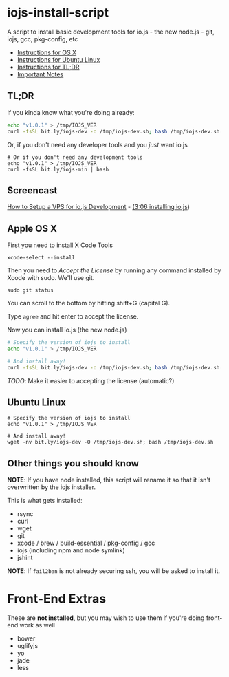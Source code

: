 # iojs-install-script

A script to install basic development tools for io.js - the new node.js - git, iojs, gcc, pkg-config, etc

* [Instructions for OS X](#apple-os-x)
* [Instructions for Ubuntu Linux](#ubuntu-linux)
* [Instructions for TL;DR](#tldr)
* [Important Notes](#other-things-you-should-know)

## TL;DR

If you kinda know what you're doing already:

```bash
echo "v1.0.1" > /tmp/IOJS_VER
curl -fsSL bit.ly/iojs-dev -o /tmp/iojs-dev.sh; bash /tmp/iojs-dev.sh
```

Or, if you don't need any developer tools and you *just* want io.js

```
# Or if you don't need any development tools
echo "v1.0.1" > /tmp/IOJS_VER
curl -fsSL bit.ly/iojs-min | bash
```

## Screencast

[How to Setup a VPS for io.js Development](https://www.youtube.com/watch?v=ypjzi1axH2A) - [(3:06 installing io.js](https://www.youtube.com/watch?v=ypjzi1axH2A#t=186))

## Apple OS X

First you need to install X Code Tools

```
xcode-select --install
```

Then you need to *Accept the License* by running any command installed by Xcode with sudo. We'll use git.

```
sudo git status
```

You can scroll to the bottom by hitting shift+G (capital G).

Type `agree` and hit enter to accept the license.

Now you can install io.js (the new node.js)

```bash
# Specify the version of iojs to install
echo "v1.0.1" > /tmp/IOJS_VER

# And install away!
curl -fsSL bit.ly/iojs-dev -o /tmp/iojs-dev.sh; bash /tmp/iojs-dev.sh
```

*TODO*: Make it easier to accepting the license (automatic?)

## Ubuntu Linux

```
# Specify the version of iojs to install
echo "v1.0.1" > /tmp/IOJS_VER

# And install away!
wget -nv bit.ly/iojs-dev -O /tmp/iojs-dev.sh; bash /tmp/iojs-dev.sh
```

## Other things you should know

**NOTE**: If you have node installed, this script will rename it so that it isn't overwritten by the iojs installer.

This is what gets installed:

* rsync
* curl
* wget
* git
* xcode / brew / build-essential / pkg-config / gcc
* iojs (including npm and node symlink)
* jshint

**NOTE**: If `fail2ban` is not already securing ssh, you will be asked to install it.


Front-End Extras
================

These are **not installed**, but you may wish to use them if you're doing front-end work as well

* bower
* uglifyjs
* yo
* jade
* less
